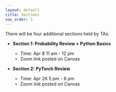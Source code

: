 ```yaml
---
layout: default
title: Sections
nav_order: 3
---
```


There will be four additional sections held by TAs.

- **Section 1: Probability Review + Python Basics**
    - Time: Apr 8 11 am - 12 pm
    - Zoom link posted on Canvas

- **Section 2: PyTorch Review**
    - Time: Apr 26 5 pm - 6 pm
    - Zoom link posted on Canvas

